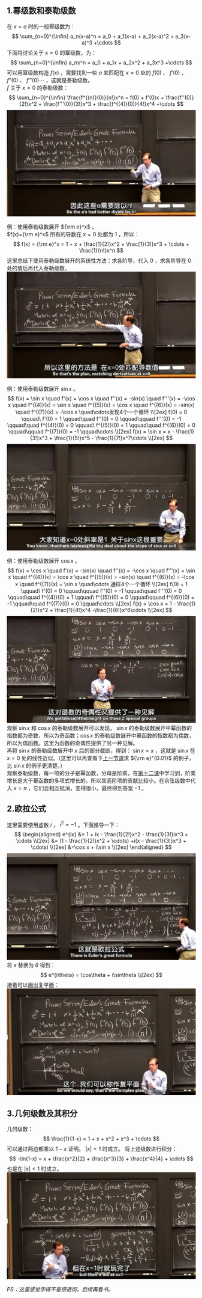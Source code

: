 ## 1.幂级数和泰勒级数
在 $x=a$ 时的一般幂级数为：
$$
\sum_{n=0}^{\infin} a_n(x-a)^n = a_0 + a_1(x-a) + a_2(x-a)^2 + a_3(x-a)^3 +\cdots
$$
下面将讨论关于 $x=0$ 的幂级数，为：  
$$
\sum_{n=0}^{\infin} a_nx^n = a_0 + a_1x + a_2x^2 + a_3x^3 +\cdots
$$
可以用幂级数构造 $f(x)$ ，需要找到一些 $a$ 来匹配在 $x=0$ 处的 $f(0)$ 、 $f'(0)$ 、 $f''(0)$ 、 $f'''(0)\cdots$ ，这就是泰勒级数。  
$f$ 关于 $x=0$ 的泰勒级数：  
$$
\sum_{n=0}^{\infin} \frac{f^{(n)}(0)}{n!}x^n = f(0) + f'(0)x + \frac{f''(0)}{2!}x^2 + \frac{f'''(0)}{3!}x^3 + \frac{f^{(4)}(0)}{4!}x^4 +\cdots
$$
![](attachments/1幂级数和泰勒公式（1）.jpg)
  
例：使用泰勒级数展开 ${\rm e}^x$ 。  
$f(x)={\rm e}^x$ 所有的导数在 $x=0$ 处都为 $1$ ，所以：  
$$
f(x) = {\rm e}^x = 1 + x + \frac{1}{2!}x^2 + \frac{1}{3!}x^3 + \cdots + \frac{1}{n!}x^n
$$
这里总结下使用泰勒级数展开的系统性方法：求各阶导，代入 $0$ ，求各阶导在 $0$ 处的值后再代入泰勒级数。  
![](attachments/1幂级数和泰勒公式（2）e^x.jpg)
  
例：使用泰勒级数展开 $\sin x$ 。  
$$
f(x) = \sin x \quad f'(x) = \cos x \quad f''(x) = -sin(x) \quad f'''(x) = -\cos x \quad f^{(4)}(x) = \sin x \quad f^{(5)}(x) = \cos x \quad f^{(6)}(x) = -sin(x) \quad f^{(7)}(x) = -\cos x \quad\cdots发现4个一个循环 \\[2ex]
f(0) = 0 \qquad\ f'(0) = 1 \qquad\quad f''(0) = 0 \qquad\qquad f'''(0) = -1 \qquad\quad f^{(4)}(0) = 0 \qquad\ f^{(5)}(0) = 1 \qquad\quad f^{(6)}(0) = 0 \qquad\qquad f^{(7)}(0) = -1 \qquad\cdots \\[2ex]
f(x) = \sin x = x - \frac{1}{3!}x^3 + \frac{1}{5!}x^5 - \frac{1}{7!}x^7\cdots \\[2ex]
$$
![](attachments/1幂级数和泰勒公式（3）sinx.jpg)
  
例：使用泰勒级数展开 $\cos x$ 。  
$$
f(x) = \cos x \quad f'(x) = -sin(x) \quad f''(x) = -\cos x \quad f'''(x) = \sin x \quad f^{(4)}(x) = \cos x \quad f^{(5)}(x) = -sin(x) \quad f^{(6)}(x) = -\cos x \quad f^{(7)}(x) = \sin x \quad\cdots 通样4个一个循环 \\[2ex]
f(0) = 1 \qquad\ f'(0) = 0 \qquad\qquad f''(0) = -1 \qquad\quad f'''(0) = 0 \qquad\quad f^{(4)}(0) = 1 \qquad\ f^{(5)}(0) = 0 \qquad\qquad f^{(6)}(0) = -1 \qquad\quad f^{(7)}(0) = 0 \qquad\cdots \\[2ex]
f(x) = \cos x = 1 - \frac{1}{2!}x^2 + \frac{1}{4!}x^4 -\frac{1}{6!}x^6\cdots \\[2ex]
$$
![](attachments/1幂级数和泰勒公式（4）cosx.jpg)
观察 $\sin x$ 和 $\cos x$ 的泰勒级数展开可以发现， $\sin x$ 的泰勒级数展开中幂函数的指数都为奇数，所以为奇函数；$\cos x$ 的泰勒级数展开中幂函数的指数都为偶数，所以为偶函数。这里为函数的奇偶性提供了另一种见解。  
再将 $\sin x$ 的泰勒级数展开中 $x$ 后的部分截断，得到： $\sin x = x$ ，这就是 $\sin x$ 在 $x=0$ 处的线性近似。（这里可以再查看下[上一节课](../第十三课%20线性近似和牛顿法/第十三课%20线性近似和牛顿法.md)求 ${\rm e}^{0.01}$ 的例子，比 $\sin x$ 的例子更清楚。）  
观察泰勒级数，每一项的分子是幂函数，分母是阶乘，在[第十二课](../第十二课%20增长率和对数图/第十二课%20增长率和对数图.md)中学习到，阶乘增长是大于幂函数的多项式增长的，所以其高阶项的贡献比较小。在余弦级数中代入 $x=\pi$ ，它们会相互抵消，变得很小，最终得到答案 $-1$ 。
  
## 2.欧拉公式
这里需要使用虚数 $i$ ， $i^2=-1$ 。下面推导一下：  
$$
\begin{aligned}
e^{ix} &= 1 + ix - \frac{1}{2!}x^2 - \frac{1}{3!}ix^3 + \cdots \\[2ex]
&= (1 - \frac{1}{2!}x^2 + \cdots) +i(x - \frac{1}{3!}x^3 + \cdots) \\[2ex]
&=\cos x + i\sin x \\[2ex]
\end{aligned}
$$
![](attachments/2欧拉公式（1）.jpg)
将 $x$ 替换为 $\theta$ 得到：  
$$
e^{i\theta} = \cos\theta + i\sin\theta \\[2ex]
$$
接着可以画出复平面：  
![](attachments/2欧拉公式（2）.jpg)
  
## 3.几何级数及其积分
几何级数：  
$$
\frac{1}{1-x} = 1 + x + x^2 + x^3 + \cdots
$$
可以通过两边都乘以 $1-x$ 证明。 $|x| < 1$ 时成立。
将上述级数进行积分：  
$$
-\ln(1-x) = x + \frac{x^2}{2} + \frac{x^3}{3} + \frac{x^4}{4} + \cdots
$$
也是在 $|x| < 1$ 时成立。  
![](attachments/3几何级数及其积分.jpg)
  
*PS：这里感觉学得不是很透彻，后续再看书。*